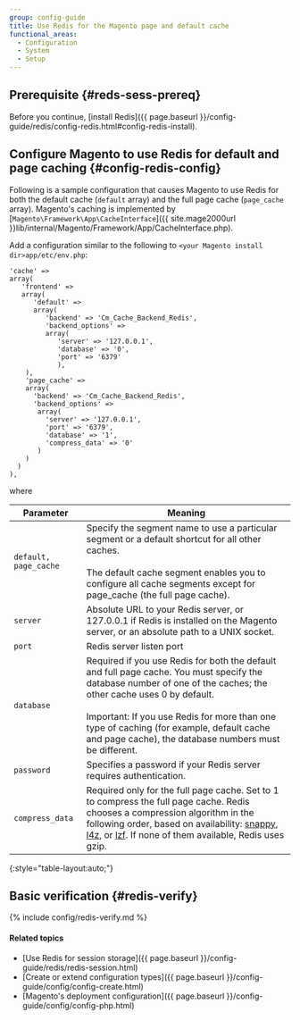 ```yaml
---
group: config-guide
title: Use Redis for the Magento page and default cache
functional_areas:
  - Configuration
  - System
  - Setup
---
```


## Prerequisite {#reds-sess-prereq}

Before you continue, [install Redis]({{ page.baseurl }}/config-guide/redis/config-redis.html#config-redis-install).

## Configure Magento to use Redis for default and page caching {#config-redis-config}

Following is a sample configuration that causes Magento to use Redis for both the default cache (`default` array) and the full page cache (`page_cache` array). Magento's caching is implemented by [`Magento\Framework\App\CacheInterface`]({{ site.mage2000url }}lib/internal/Magento/Framework/App/CacheInterface.php).

Add a configuration similar to the following to `<your Magento install dir>app/etc/env.php`:

	'cache' =>
	array(
	   'frontend' =>
	   array(
	      'default' =>
	      array(
	         'backend' => 'Cm_Cache_Backend_Redis',
	         'backend_options' =>
	         array(
	            'server' => '127.0.0.1',
	            'database' => '0',
	            'port' => '6379'
	            ),
	    ),
	    'page_cache' =>
	    array(
	      'backend' => 'Cm_Cache_Backend_Redis',
	      'backend_options' =>
	       array(
	         'server' => '127.0.0.1',
	         'port' => '6379',
	         'database' => '1',
	         'compress_data' => '0'
	       )
	    )
	  )
	),

where

|Parameter|Meaning|
|--- |--- |
|`default, page_cache`|Specify the segment name to use a particular segment or a default shortcut for all other caches.<br><br>The default cache segment enables you to configure all cache segments except for page_cache (the full page cache).|
|`server`|Absolute URL to your Redis server, or 127.0.0.1 if Redis is installed on the Magento server, or an absolute path to a UNIX socket.|
|`port`|Redis server listen port|
|`database`|Required if you use Redis for both the default and full page cache. You must specify the database number of one of the caches; the other cache uses 0 by default.<br><br>Important: If you use Redis for more than one type of caching (for example, default cache and page cache), the database numbers must be different.|
|`password`|Specifies a password if your Redis server requires authentication.|
|`compress_data`|Required only for the full page cache. Set to 1 to compress the full page cache. Redis chooses a compression algorithm in the following order, based on availability: [snappy](https://github.com/google/snappy), [l4z](https://github.com/Cyan4973/lz4), or [lzf](http://oldhome.schmorp.de/marc/liblzf.html). If none of them available, Redis uses gzip.|
{:style="table-layout:auto;"}

## Basic verification {#redis-verify}

{% include config/redis-verify.md %}

#### Related topics

*	[Use Redis for session storage]({{ page.baseurl }}/config-guide/redis/redis-session.html)
* [Create or extend configuration types]({{ page.baseurl }}/config-guide/config/config-create.html)
* [Magento's deployment configuration]({{ page.baseurl }}/config-guide/config/config-php.html)
